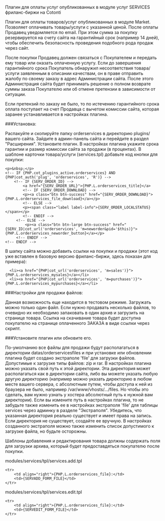 Плагин для оплаты услуг опубликованных в модуле услуг SERVICES фриланс-биржи на Cotonti



Плагин для оплаты товаров/услуг опубликованных в модуле Market. Позволяет оплачивать товары/услуги с указанной ценой. После оплаты Продавец уведомляется по email. При этом сумма за покупку резервируется на счету сайта на гарантийный срок (например 14 дней), чтобы обеспечить безопасность проведения подобного рода продаж через сайт.

После покупки Продавец должен связаться с Покупателем и передать ему товар или оказать оплаченную услугу. Если до завершения гарантийного срока Покупатель обнаружил несоответствия товара/услуги заявленным в описании качествам, он в праве отправить жалобу по своему заказу в адрес Администрации сайта. После этого Администрация сайта будет принимать решение о полном возврате суммы заказа Покупателю или об отмене претензии в зависимости от ситуации.

Если претензий по заказу не было, то по истечению гарантийного срока оплата поступает на счет Продавца с вычетом комиссии сайта, которая заранее устанавливается в настройках плагина.

###Установка:

Распакуйте и скопируйте папку orderservices в директорию plugins/ вашего сайта.
Зайдите в админ-панель сайта и перейдите в раздел "Расширения". Установите плагин.
В настройках плагина укажите срока гарантии и размер комиссии сайта за продажи (в процентах).
В шаблоне карточки товара/услуги (services.tpl) добавьте код кнопки для покупки:

<!-- IF {SERV_COST} > 0 AND {SERV_STATE} == 0 -->
    <p>&nbsp;</p>
    <!-- IF {PHP.cot_plugins_active.orderservices} AND {PHP|cot_auth('plug', 'orderservices', 'R')} -->
        <!-- IF {SERV_ORDER_ID} -->
            <a href="{SERV_ORDER_URL}">{PHP.L.orderservices_title}</a>
            <!-- IF {SERV_ORDER_DOWNLOAD} -->
            <p><a class="btn btn-success" href="{SERV_ORDER_DOWNLOAD}">{PHP.L.orderservices_file_download}</a></p>
            <!-- ELSE -->
            <p><span class="label label-info">{SERV_ORDER_LOCALSTATUS}</span></p>
            <!-- ENDIF -->  
         <!-- ELSE -->
             <p><a class="btn btn-large btn-success" href="{SERV_ID|cot_url('orderservices', 'm=neworder&pid='$this)}">{PHP.L.orderservices_neworder_button}</a></p>
         <!-- ENDIF -->
    <!-- ENDIF -->
<!-- ENDIF -->
 

В шапку сайта можно добавить ссылки на покупки и продажи (этот код уже вставлен в базовую версию фриланс-биржи, здесь показан для примера):

<!-- IF {PHP.cot_plugins_active.orderservices} -->
      <li><a href="{PHP|cot_url('orderservices', 'm=sales')}">{PHP.L.orderservices_mysales}</a></li>
      <li><a href="{PHP|cot_url('orderservices', 'm=purchases')}">{PHP.L.orderservices_mypurchases}</a></li>
<!-- ENDIF -->
 

###Настройки для продажи файлов:

Данная возможность еще находится в тестовом режиме. Загружать можно только один файл. Если нужно продавать несколько файлов, то очевидно их необходимо запаковать в один архив и загрузить на странице товара. Ссылка на скачивание товара будет доступна покупателю на странице оплаченного ЗАКАЗА в виде ссылки через скрипт.
 

###Установите плагин или обновите его.
 
По-умолчанию все файлы для продажи будут располагаться в директории datas/orderservicesfiles и при установке или обновлении плагина будет создано экстраполе 'file' для загрузки файлов. Допустимые к загрузке типы файлов: zip и rar. 
В настройках плагина можно указать свой путь к этой директории. Эта директория может располагаться как в директории сайта, либо вы можете указать любую другую директорию (например можно указать директорию в любом месте вашего сервера, с абсолютным путем, чтобы доступа к ней из браузера не было, например /var/www/vhosts/.../files. Но чтобы это сделать, вам нужно узнать у хостера абсолютный путь к нужной вам директории). Если вы измените путь в настройках плагина, то не забудьте также изменить ее в настройках экстраполя 'file' для таблицы services через админку в разделе "Экстраполя". Убедитесь, что указанная директория реально существует и имеет права на запись. Если директория не существует, создайте ее вручную. В настройках созданного экстраполя можно также изменить список допустимого к загрузке файла, но будьте осторожны.
 
Шаблоны добавления и редактирования товара должны содержать поля для загрузки архива, который будет предоставдяться покупателю после покупки.

modules/services/tpl/services.add.tpl

<!-- IF {PHP.cot_plugins_active.orderservices} -->
    <tr>
        <td align="right">{PHP.L.orderservices_file}:</td>
        <td>{SERVADD_FORM_FILE}</td>
    </tr>
<!-- ENDIF -->

modules/services/tpl/services.edit.tpl

<!-- IF {PHP.cot_plugins_active.orderservices} -->
    <tr>
        <td align="right">{PHP.L.orderservices_file}:</td>
        <td>{SERVEDIT_FORM_FILE}</td>
    </tr>
<!-- ENDIF -->
 

 
